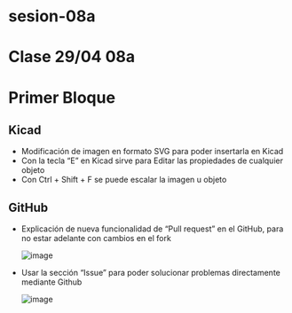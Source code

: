 # sesion-08a
# Clase 29/04 08a

# Primer Bloque

## Kicad

- Modificación de imagen en formato SVG para poder insertarla en Kicad
- Con la tecla “E” en Kicad sirve para Editar las propiedades de cualquier objeto
- Con Ctrl + Shift + F se puede escalar la imagen u objeto

## GitHub

- Explicación de nueva funcionalidad de “Pull request” en el GitHub, para no estar adelante con cambios en el fork

  ![image](https://github.com/user-attachments/assets/80ed47ce-96b8-4124-bd6c-58d5c3ac6c7e)

- Usar la sección “Issue” para poder solucionar problemas directamente mediante Github

  ![image](https://github.com/user-attachments/assets/86aff651-9472-4a8c-b05c-392dc954f76e)

